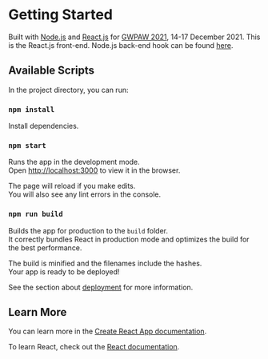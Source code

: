 # Getting Started

Built with [Node.js](https://nodejs.org/en/) and [React.js](https://github.com/facebook/create-react-app) for [GWPAW 2021](https://gwpaw2021.aei.mpg.de/), 14-17 December 2021. This is the React.js front-end. Node.js back-end hook can be found [here](https://github.com/inplco/login-auth).

## Available Scripts

In the project directory, you can run:

### `npm install`

Install dependencies.

### `npm start`

Runs the app in the development mode.\
Open [http://localhost:3000](http://localhost:3000) to view it in the browser.

The page will reload if you make edits.\
You will also see any lint errors in the console.

### `npm run build`

Builds the app for production to the `build` folder.\
It correctly bundles React in production mode and optimizes the build for the best performance.

The build is minified and the filenames include the hashes.\
Your app is ready to be deployed!

See the section about [deployment](https://facebook.github.io/create-react-app/docs/deployment) for more information.

## Learn More

You can learn more in the [Create React App documentation](https://facebook.github.io/create-react-app/docs/getting-started).

To learn React, check out the [React documentation](https://reactjs.org/).
